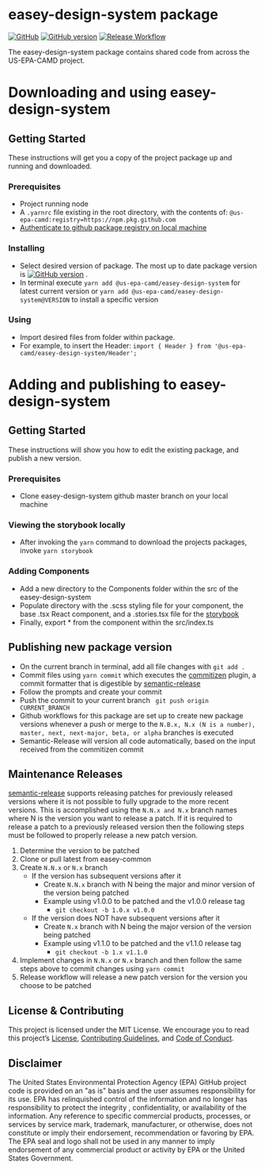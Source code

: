 # easey-design-system package
[![GitHub](https://img.shields.io/github/license/US-EPA-CAMD/easey-design-system)](https://github.com/US-EPA-CAMD/easey-design-system/blob/develop/LICENSE.md)
[![GitHub version](https://badge.fury.io/gh/US-EPA-CAMD%2Feasey-design-system.svg)](https://badge.fury.io/gh/US-EPA-CAMD%2Feasey-design-system)
[![Release Workflow](https://github.com/US-EPA-CAMD/easey-design-system/workflows/Release%20Workflow/badge.svg)](https://github.com/US-EPA-CAMD/easey-design-system/actions)<br>

The easey-design-system package contains shared code from across the US-EPA-CAMD project. 
 
# Downloading and using easey-design-system

## Getting Started
These instructions will get you a copy of the project package up and running and downloaded.

### Prerequisites
- Project running node
- A ```.yarnrc``` file existing in the root directory, with the contents of: ``` @us-epa-camd:registry=https://npm.pkg.github.com ```
- [Authenticate to github package registry on local machine](https://docs.github.com/en/packages/working-with-a-github-packages-registry/working-with-the-npm-registry)

### Installing
- Select desired version of package. The most up to date package version is [![GitHub version](https://badge.fury.io/gh/US-EPA-CAMD%2Feasey-design-system.svg)](https://badge.fury.io/gh/US-EPA-CAMD%2Feasey-design-system) . <br>
- In terminal execute ```yarn add @us-epa-camd/easey-design-system``` for latest current version or ```yarn add @us-epa-camd/easey-design-system@VERSION``` to install a specific version

### Using
- Import desired files from folder within package.
- For example, to insert the Header: ``` import { Header } from '@us-epa-camd/easey-design-system/Header'; ```

# Adding and publishing to easey-design-system

## Getting Started 
These instructions will show you how to edit the existing package, and publish a new version.

### Prerequisites
- Clone easey-design-system github master branch on your local machine

### Viewing the storybook locally
- After invoking the ```yarn``` command to download the projects packages, invoke ```yarn storybook```

### Adding Components
- Add a new directory to the Components folder within the src of the easey-design-system
- Populate directory with the .scss styling file for your component, the base .tsx React component, and a .stories.tsx file for the [storybook](https://storybook.js.org/docs/writing-stories)
- Finally, export * from the component within the src/index.ts

## Publishing new package version
- On the current branch in terminal, add all file changes with ```git add .```
- Commit files using ``` yarn commit ``` which executes the [commitizen](https://commitizen-tools.github.io/commitizen/) plugin, a commit formatter that is digestible by [semantic-release](https://semantic-release.gitbook.io/semantic-release/)
- Follow the prompts and create your commit
- Push the commit to your current branch
``` git push origin CURRENT_BRANCH```
- Github workflows for this package are set up to create new package versions whenever a push or merge to the ```N.B.x, N.x (N is a number), master, next, next-major, beta, or alpha``` branches is executed
- Semantic-Release will version all code automatically, based on the input received from the commitizen commit

## Maintenance Releases
[semantic-release](https://semantic-release.gitbook.io/semantic-release/) supports releasing patches for previously released versions where it is not possible to fully upgrade to the more recent versions. This is accomplished using the `N.N.x and N.x` branch names where N is the version you want to release a patch. If it is required to release a patch to a previously released version then the following steps must be followed to properly release a new patch version.

1. Determine the version to be patched
2. Clone or pull latest from easey-common
3. Create `N.N.x` or `N.x` branch
   - If the version has subsequent versions after it
     - Create `N.N.x` branch with N being the major and minor version of the version being patched
     - Example using v1.0.0 to be patched and the v1.0.0 release tag
       - `git checkout -b 1.0.x v1.0.0`
   - If the version does NOT have subsequent versions after it
     - Create `N.x` branch with N being the major version of the version being patched
     - Example using v1.1.0 to be patched and the v1.1.0 release tag
       - `git checkout -b 1.x v1.1.0`
4. Implement changes in `N.N.x` or `N.x` branch and then follow the same steps above to commit changes using `yarn commit`
5. Release workflow will release a new patch version for the version you choose to be patched

## License & Contributing
This project is licensed under the MIT License. We encourage you to read this project’s [License](https://github.com/US-EPA-CAMD/devops/blob/master/LICENSE), [Contributing Guidelines](https://github.com/US-EPA-CAMD/devops/blob/master/CONTRIBUTING.md), and [Code of Conduct](https://github.com/US-EPA-CAMD/devops/blob/master/CODE_OF_CONDUCT.md).

## Disclaimer
The United States Environmental Protection Agency (EPA) GitHub project code is provided on an "as is" basis and the user assumes responsibility for its use. EPA has relinquished control of the information and no longer has responsibility to protect the integrity , confidentiality, or availability of the information. Any reference to specific commercial products, processes, or services by service mark, trademark, manufacturer, or otherwise, does not constitute or imply their endorsement, recommendation or favoring by EPA. The EPA seal and logo shall not be used in any manner to imply endorsement of any commercial product or activity by EPA or the United States Government.
